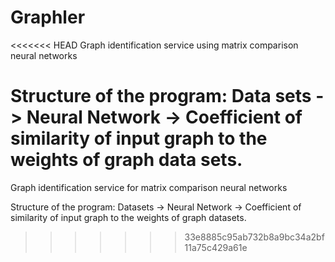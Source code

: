 # Graphler
<<<<<<< HEAD
Graph identification service using matrix comparison neural networks

Structure of the program:
Data sets -> Neural Network -> Coefficient of similarity of input graph to the weights of graph data sets.
=======
Graph identification service for matrix comparison neural networks

Structure of the program:
Datasets -> Neural Network -> Coefficient of similarity of input graph to the weights of graph datasets.
>>>>>>> 33e8885c95ab732b8a9bc34a2bf11a75c429a61e
